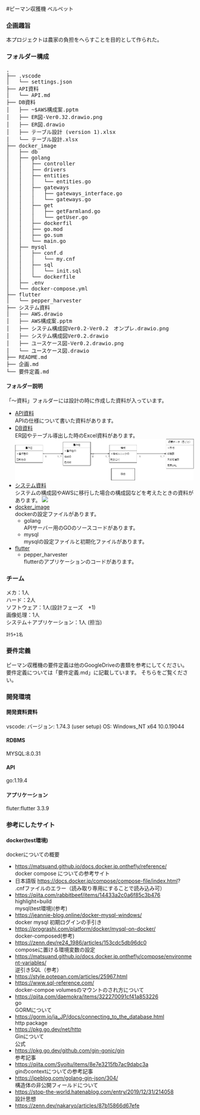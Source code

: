 #ピーマン収獲機 ベルペット
### 企画趣旨
本プロジェクトは農家の負担をへらすことを目的として作られた。

### フォルダー構成
<pre>
.
├── .vscode
│   └── settings.json
├── API資料
│   └── API.md
├── DB資料
│   ├── ~$AWS構成案.pptm
│   ├── ER図-Ver0.32.drawio.png
│   ├── ER図.drawio
│   ├── テーブル設計 (version 1).xlsx
│   └── テーブル設計.xlsx
├── docker_image
│   ├── db
│   ├── golang
│   │   ├── controller
│   │   ├── drivers
│   │   ├── entities
│   │   │   └── entities.go
│   │   ├── gateways
│   │   │   ├── gateways_interface.go
│   │   │   └── gateways.go
│   │   ├── get
│   │   │   ├── getFarmland.go
│   │   │   └── getUser.go
│   │   ├── dockerfil
│   │   ├── go.mod
│   │   ├── go.sum
│   │   └── main.go
│   ├── mysql
│   │   ├── conf.d
│   │   │   └── my.cnf
│   │   ├── sql
│   │   │   └── init.sql
│   │   └── dockerfile
│   ├── .env
│   └── docker-compose.yml
├── flutter
│   └── pepper_harvester
├── システム資料
│   ├── AWS.drawio
│   ├── AWS構成案.pptm
│   ├── システム構成図Ver0.2-Ver0.2　オンプレ.drawio.png
│   ├── システム構成図Ver0.2.drawio
│   ├── ユースケース図-Ver0.2.drawio.png
│   └── ユースケース図.drawio
├── README.md
├── 企画.md
└── 要件定義.md
</pre>

#### フォルダー説明
「～資料」フォルダーには設計の時に作成した資料が入っています。
- [API資料](API資料)  
  APIの仕様について書いた資料があります。
- [DB資料](DB資料)  
  ER図やテーブル導出した時のExcel資料があります。
  ![](DB資料\ER図-Ver0.34.drawio.png)
- [システム資料](システム資料)  
  システムの構成図やAWSに移行した場合の構成図などを考えたときの資料があります。
  ![](システム資料\システム構成図Ver0.2-Ver0.2　オンプレ.drawio.png)
- [docker_image](docker_image)  
  dockerの設定ファイルがあります。
    * golang  
    APIサーバー用のGOのソースコードがあります。
    * mysql  
      mysqlの設定ファイルと初期化ファイルがあります。
- [flutter](flutter)
  * pepper_harvester  
    flutterのアプリケーションのコードがあります。
### チーム

  メカ：1人  
  ハード：2人  
  ソフトウェア：1人(設計フェーズ　+1)  
  画像処理：1人  
  システム＋アプリケーション：1人  (担当)
  
    計5+1名


### 要件定義
ピーマン収穫機の要件定義は他のGoogleDriveの書類を参考にしてください。
要件定義については「要件定義.md」に記載しています。
そちらをご覧ください。

### 開発環境
#### 開発資料資料
vscode:
バージョン: 1.74.3 (user setup)
OS: Windows_NT x64 10.0.19044
#### RDBMS
MYSQL:8.0.31

#### API
go:1.19.4

#### アプリケーション
fluter:flutter 3.3.9





### 参考にしたサイト
#### docker(test環境)  
dockerについての概要  
- https://matsuand.github.io/docs.docker.jp.onthefly/reference/  
docker compose についての参考サイト  
- 日本語版 https://docs.docker.jp/compose/compose-file/index.html?  
.cnfファイルのエラー（読み取り専用にすることで読み込み可）
- https://qiita.com/rabbitbeef/items/14433a2c0a6f85c3b476  
highlight=build  
mysql(test環境)(参考)  
 - https://jeannie-blog.online/docker-mysql-windows/  
docker mysql 初期ログインの手引き  
 - https://prograshi.com/platform/docker/mysql-on-docker/  
docker-composed(参考)  
 - https://zenn.dev/re24_1986/articles/153cdc5db96dc0  
 composeに置ける環境変数の設定  
 - https://matsuand.github.io/docs.docker.jp.onthefly/compose/environment-variables/  
逆引きSQL（参考）  
 - https://style.potepan.com/articles/25967.html  
 - https://www.sql-reference.com/  
docker-compoe volumesのマウントのされ方について  
 - https://qiita.com/daemokra/items/322270091cf41a853226  
go  
GORMについて  
 - https://gorm.io/ja_JP/docs/connecting_to_the_database.html  
http package  
 - https://pkg.go.dev/net/http  
Ginについて  
公式  
 - https://pkg.go.dev/github.com/gin-gonic/gin  
参考記事  
 - https://qiita.com/Syoitu/items/8e7e3215fb7ac9dabc3a  
ginのcontextについての参考記事  
 - https://ipeblog.com/golang-gin-json/304/  
 構造体の非公開フィールドについて  
- https://stop-the-world.hatenablog.com/entry/2019/12/31/214058  
設計思想  
- https://zenn.dev/nakaryo/articles/87b15866d67efe  